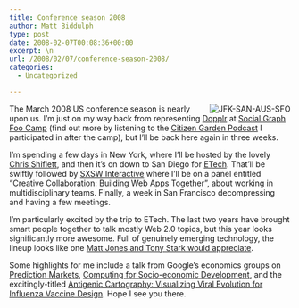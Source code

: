 ```yaml
---
title: Conference season 2008
author: Matt Biddulph
type: post
date: 2008-02-07T00:08:36+00:00
excerpt: \n
url: /2008/02/07/conference-season-2008/
categories:
  - Uncategorized

---
```

<img src="https://gc.kls2.com/cgi-bin/gcmap?PATH=JFK-SAN-AUS-SFO-JFK" align="right" alt="JFK-SAN-AUS-SFO" />

The March 2008 US conference season is nearly upon us. I&#8217;m just on my way back from representing [Dopplr][1] at [Social Graph Foo Camp][2] (find out more by listening to the [Citizen Garden Podcast][3] I participated in after the camp), but I&#8217;ll be back here again in three weeks.

<!--more-->

  
I&#8217;m spending a few days in New York, where I&#8217;ll be hosted by the lovely [Chris Shiflett][4], and then it&#8217;s on down to San Diego for [ETech][5]. That&#8217;ll be swiftly followed by [SXSW Interactive][6] where I&#8217;ll be on a panel entitled &#8220;Creative Collaboration: Building Web Apps Together&#8221;, about working in multidisciplinary teams. Finally, a week in San Francisco decompressing and having a few meetings.

I&#8217;m particularly excited by the trip to ETech. The last two years have brought smart people together to talk mostly Web 2.0 topics, but this year looks significantly more awesome. Full of genuinely emerging technology, the lineup looks like one [Matt Jones and Tony Stark would appreciate][7].

Some highlights for me include a talk from Google&#8217;s economics groups on [Prediction Markets][8], [Computing for Socio-economic Development][9], and the excitingly-titled [Antigenic Cartography: Visualizing Viral Evolution for Influenza Vaccine Design][10]. Hope I see you there.

 [1]: https://www.dopplr.com/
 [2]: https://sgfoocamp08.pbwiki.com/FrontPage
 [3]: https://citizengarden.com/2008/02/05/episode-4-after-foo/
 [4]: https://shiflett.org
 [5]: https://en.oreilly.com/et2008/public/content/home
 [6]: https://2008.sxsw.com/interactive/
 [7]: https://www.blackbeltjones.com/work/2004/11/27/tony-stark-on-etech/
 [8]: https://en.oreilly.com/et2008/public/schedule/detail/2409
 [9]: https://en.oreilly.com/et2008/public/schedule/detail/1594
 [10]: https://en.oreilly.com/et2008/public/schedule/detail/2408